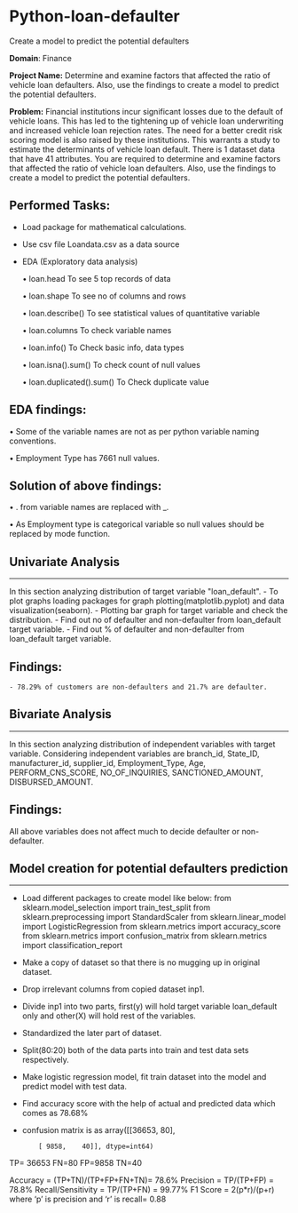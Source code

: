 # Python-loan-defaulter
Create a model to predict the potential defaulters

 **Domain**: Finance

 **Project Name:** Determine and examine factors that affected the ratio of vehicle loan defaulters. Also, use the findings to create a model to predict the potential defaulters.

 **Problem:** Financial institutions incur significant losses due to the default of vehicle loans. This has led to the tightening up of vehicle loan underwriting and increased vehicle loan rejection rates.
The need for a better credit risk scoring model is also raised by these institutions. This warrants a study to estimate the determinants of vehicle loan default.
There is 1 dataset data that have 41 attributes.
You are required to determine and examine factors that affected the ratio of vehicle loan defaulters. Also, use the findings to create a model to predict the potential defaulters.

## **Performed Tasks:**
 - Load package for mathematical calculations.
 - Use csv file Loandata.csv as a data source
 - EDA (Exploratory data analysis)
   
   •	loan.head  To see 5 top records of data
   
   •	loan.shape To see no of columns and rows
   
   •	loan.describe() To see statistical values of quantitative variable
   
   •	loan.columns To check variable names
   
   •	loan.info() To Check basic info, data types
   
   •	loan.isna().sum() To check count of null values
   
   •	loan.duplicated().sum() To Check duplicate value

## EDA findings:
   •	Some of the variable names are not as per python variable naming conventions.
   
   •	Employment Type has 7661 null values.
## Solution of above findings:
   •	. from variable names are replaced with _.
   
   •	As Employment type is categorical variable so null values should be replaced by mode function.

## Univariate Analysis
***********************
In this section analyzing distribution of target variable "loan_default".
    - To plot graphs loading packages for graph plotting(matplotlib.pyplot) and data visualization(seaborn).
    - Plotting bar graph for target variable and check the distribution.
    - Find out no of defaulter and non-defaulter from loan_default target variable.
    - Find out % of defaulter and non-defaulter from loan_default target variable.
## Findings:
    - 78.29% of customers are non-defaulters and 21.7% are defaulter.
    
## Bivariate Analysis
***********************
In this section analyzing distribution of independent variables with target variable.
Considering independent variables are branch_id, State_ID, manufacturer_id, supplier_id, Employment_Type, Age, PERFORM_CNS_SCORE, NO_OF_INQUIRIES, SANCTIONED_AMOUNT, DISBURSED_AMOUNT.
## Findings:
All above variables does not affect much to decide defaulter or non-defaulter.

## Model creation for potential defaulters prediction
******************************************************
 - Load different packages to create model like below:
from sklearn.model_selection import train_test_split
from sklearn.preprocessing import StandardScaler
from sklearn.linear_model import LogisticRegression
from sklearn.metrics import accuracy_score
from sklearn.metrics import confusion_matrix
from sklearn.metrics import classification_report

 - Make a copy of dataset so that there is no mugging up in original dataset.
 - Drop irrelevant columns from copied dataset inp1.
 - Divide inp1 into two parts, first(y) will hold target variable loan_default only and other(X) will hold rest of the variables.
 - Standardized the later part of dataset.
 - Split(80:20) both of the data parts into train and test data sets respectively.
 - Make logistic regression model, fit train dataset into the model and predict model with test data.
 - Find accuracy score with the help of actual and predicted data which comes as 78.68%
 - confusion matrix is as
     array([[36653,    80],
   
           [ 9858,    40]], dtype=int64)

 


TP= 36653
FN=80
FP=9858
TN=40

Accuracy = (TP+TN)/(TP+FP+FN+TN)= 78.6%
Precision = TP/(TP+FP) = 78.8%
Recall/Sensitivity = TP/(TP+FN) = 99.77%
F1 Score = 2(p*r)/(p+r) where ‘p’ is precision and ‘r’ is recall= 0.88

